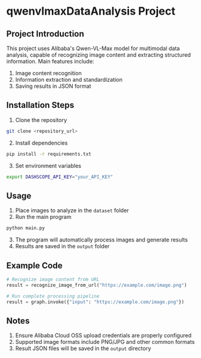 # qwenvlmaxDataAnalysis Project

## Project Introduction

This project uses Alibaba's Qwen-VL-Max model for multimodal data analysis, capable of recognizing image content and extracting structured information. Main features include:

1. Image content recognition
2. Information extraction and standardization
3. Saving results in JSON format

## Installation Steps

1. Clone the repository
```bash
git clone <repository_url>
```

2. Install dependencies
```bash
pip install -r requirements.txt
```

3. Set environment variables
```bash
export DASHSCOPE_API_KEY="your_API_KEY"
```

## Usage

1. Place images to analyze in the `dataset` folder
2. Run the main program
```bash
python main.py
```
3. The program will automatically process images and generate results
4. Results are saved in the `output` folder

## Example Code

```python
# Recognize image content from URL
result = recognize_image_from_url("https://example.com/image.png")

# Run complete processing pipeline
result = graph.invoke({"input": "https://example.com/image.png"})
```

## Notes

1. Ensure Alibaba Cloud OSS upload credentials are properly configured
2. Supported image formats include PNG/JPG and other common formats
3. Result JSON files will be saved in the `output` directory